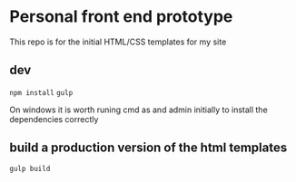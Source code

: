 # Personal front end prototype

This repo is for the initial HTML/CSS templates for my site
## dev

`npm install`
`gulp`

On windows it is worth runing cmd as and admin initially to install the dependencies correctly

## build a production version of the html templates
`gulp build`